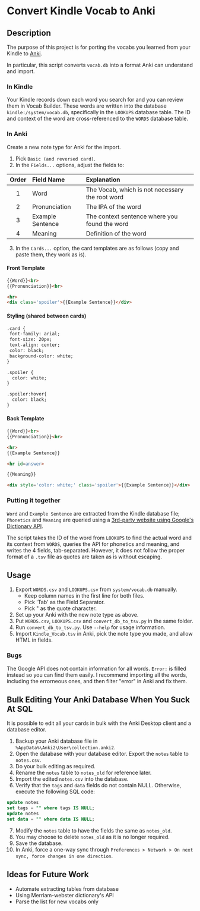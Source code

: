 # Convert Kindle Vocab to Anki
## Description
The purpose of this project is for porting the vocabs you learned from your Kindle to [Anki](https://apps.ankiweb.net).

In particular, this script converts `vocab.db` into a format Anki can understand and import.

### In Kindle
Your Kindle records down each word you search for and you can review them in Vocab Builder. These words are written into the database `kindle:/system/vocab.db`, specifically in the `LOOKUPS` database table. The ID and context of the word are cross-referenced to the `WORDS` database table.

### In Anki
Create a new note type for Anki for the import.
1. Pick `Basic (and reversed card)`.
2. In the `Fields...` options, adjust the fields to:

|Order|Field Name|Explanation|
|:---:|:---------|:------|
|1    |Word      |The Vocab, which is not necessary the root word|
|2    |Pronunciation |The IPA of the word|
|3    |Example Sentence|The context sentence where you found the word|
|4    |Meaning   |Definition of the word|

3. In the `Cards...` option, the card templates are as follows (copy and paste them, they work as is).

#### Front Template
```HTML
{{Word}}<br>
{{Pronunciation}}<br>

<hr>
<div class='spoiler'>{{Example Sentence}}</div>
```

#### Styling (shared between cards)
```HTML
.card {
 font-family: arial;
 font-size: 20px;
 text-align: center;
 color: black;
 background-color: white;
}

.spoiler { 
  color: white;
}

.spoiler:hover{
  color: black;
}
```

#### Back Template
```HTML
{{Word}}<br>
{{Pronunciation}}<br>

<hr>
{{Example Sentence}}

<hr id=answer>

{{Meaning}}

<div style='color: white;' class='spoiler'>{{Example Sentence}}</div>
```


### Putting it together
`Word` and `Example Sentence` are extracted from the Kindle database file;
`Phonetics` and `Meaning` are queried using a [3rd-party website using Google's Dictionary API](https://googledictionaryapi.eu-gb.mybluemix.net/).

The script takes the ID of the word from `LOOKUPS` to find the actual word and its context from `WORDS`, queries the API for phonetics and meaning, and writes the 4 fields, tab-separated. However, it does not follow the proper format of a `.tsv` file as quotes are taken as is without escaping.

## Usage
1. Export `WORDS.csv` and `LOOKUPS.csv` from `system/vocab.db` manually.
	- Keep column names in the first line for both files.
	- Pick 'Tab' as the Field Separator.
	- Pick " as the quote character.
2. Set up your Anki with the new note type as above.
3. Put `WORDS.csv`, `LOOKUPS.csv` and `convert_db_to_tsv.py` in the same folder.
4. Run `convert_db_to_tsv.py`. Use `--help` for usage information.
5. Import `Kindle_Vocab.tsv` in Anki, pick the note type you made, and allow HTML in fields.

### Bugs
The Google API does not contain information for all words. `Error:` is filled instead so you can find them easily. I recommend importing all the words, including the errorneous ones, and then filter "error" in Anki and fix them.

## Bulk Editing Your Anki Database When You Suck At SQL
It is possible to edit all your cards in bulk with the Anki Desktop client and a database editor.
1. Backup your Anki database file in `%AppData%\Anki2\User\collection.anki2`.
2. Open the database with your database editor. Export the `notes` table to `notes.csv`.
3. Do your bulk editing as required.
4. Rename the `notes` table to `notes_old` for reference later.
5. Import the edited `notes.csv` into the database.
6. Verify that the `tags` and `data` fields do not contain NULL. Otherwise, execute the following SQL code:
```SQL
update notes
set tags = "" where tags IS NULL;
update notes
set data = "" where data IS NULL;
```
7. Modify the `notes` table to have the fields the same as `notes_old`.
8. You may choose to delete `notes_old` as it is no longer required.
9. Save the database.
10. In Anki, force a one-way sync through `Preferences > Network > On next sync, force changes in one direction`.


## Ideas for Future Work
* Automate extracting tables from database
* Using Merriam-webster dictionary's API
* Parse the list for new vocabs only
